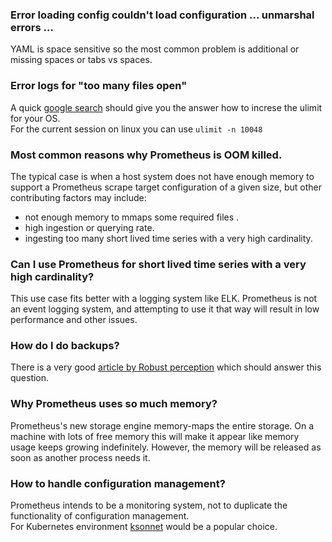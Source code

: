 ### Error loading config couldn't load configuration ... unmarshal errors ...
YAML is space sensitive so the most common problem is additional or missing spaces or tabs vs spaces.

### Error logs for "too many files open"
A quick [google search](https://www.google.co.uk/search?q=how+to+increase+ulimit) should give you the answer how to increse the ulimit for your OS. <br/>
For the current session on linux you can use `ulimit -n 10048`

### Most common reasons why Prometheus is OOM killed.

The typical case is when a host system does not have enough memory to support a Prometheus scrape target configuration of a given size, but other contributing factors may include:

 - not enough memory to mmaps some required files .
 - high ingestion or querying rate.
 - ingesting too many short lived time series with a very high cardinality.

### Can I use Prometheus for short lived time series with a very high cardinality?
This use case fits better with a logging system like ELK. Prometheus is not an event logging system, and attempting to use it that way will result in low performance and other issues.

### How do I do backups?
There is a very good [article by Robust perception](https://www.robustperception.io/taking-snapshots-of-prometheus-data/) which should answer this question.

### Why Prometheus uses so much memory?
Prometheus's new storage engine memory-maps the entire storage. On a machine with lots of free memory this will make it appear like memory usage keeps growing indefinitely. However, the memory will be released as soon as another process needs it.

### How to handle configuration management?
Prometheus intends to be a monitoring system, not to duplicate the functionality of configuration management.<br/>
For Kubernetes environment [ksonnet](https://ksonnet.io/) would be a popular choice.

